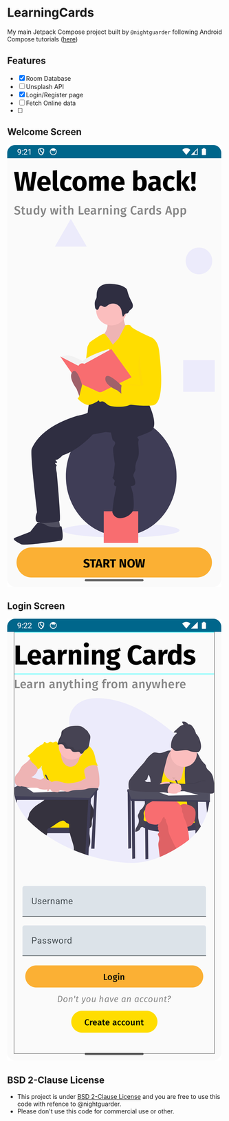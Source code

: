 # LearningCards
My main Jetpack Compose project built by ``@nightguarder`` following Android Compose tutorials ([here](https://developer.android.com/jetpack/compose?source=post_page-----2237b74ca72a--------------------------------))

## Features
- [x] Room Database
- [ ] Unsplash API
- [x] Login/Register page
- [ ] Fetch Online data
- [ ] 

## Welcome Screen
![welcome page](app/libs/img/welcomeScreen.png)

## Login Screen
![login page](app/libs/img/loginScreen.png)


## BSD 2-Clause License
- This project is under [BSD 2-Clause License](https://opensource.org/license/bsd-2-clause/) and you are free to use this code with refence to @nightguarder.
- Please don't use this code for commercial use or other. 
